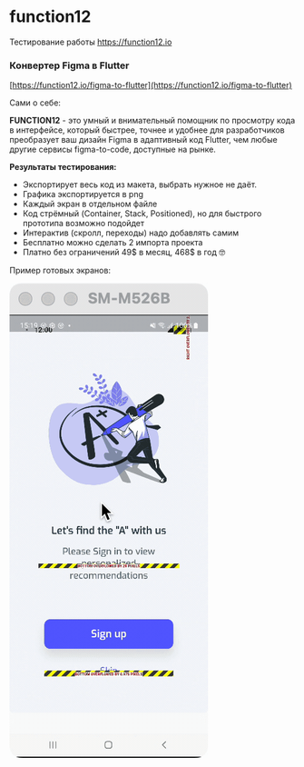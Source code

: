 # function12

Тестирование работы https://function12.io

### Конвертер Figma в Flutter
[https://function12.io/figma-to-flutter](https://function12.io/figma-to-flutter)

Сами о себе:

**FUNCTION12** - это умный и внимательный помощник по просмотру кода в интерфейсе, который быстрее,
точнее и удобнее для разработчиков преобразует ваш дизайн Figma в адаптивный код Flutter, чем любые
другие сервисы figma-to-code, доступные на рынке.


**Результаты тестирования:**
- Экспортирует весь код из макета, выбрать нужное не даёт.
- Графика экспортируется в png
- Каждый экран в отдельном файле
- Код стрёмный (Container, Stack, Positioned), но для быстрого прототипа возможно подойдет
- Интерактив (скролл, переходы) надо добавлять самим
- Бесплатно можно сделать 2 импорта проекта
- Платно без ограничений 49$ в месяц, 468$ в год 🤓

Пример готовых экранов:

![](docs/sample.gif)